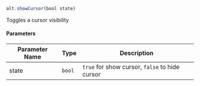 ```js
alt.showCursor(bool state)
```

Toggles a cursor visibility

#### Parameters
| Parameter Name | Type | Description |
| -------------- | ----------- | ----------- |
| state | `bool` | `true` for show cursor, `false` to hide cursor |
